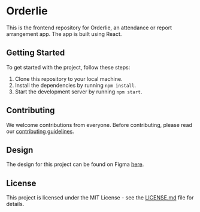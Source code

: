 # Orderlie

This is the frontend repository for Orderlie, an attendance or report arrangement app. The app is built using React.

## Getting Started

To get started with the project, follow these steps:

1. Clone this repository to your local machine.
2. Install the dependencies by running `npm install`.
3. Start the development server by running `npm start`.

## Contributing

We welcome contributions from everyone. Before contributing, please read our [contributing guidelines](https://github.com/gray-adeyi/orderlie/blob/main/CONTRIBUTING.md).

## Design

The design for this project can be found on Figma [here](https://www.figma.com/file/BZfwIjXSx7DJUkjEO6Q2O0/Ordelie?type=design&node-id=0%3A1&mode=design&t=n2nOOpkGUMmwDBCi-1).

## License

This project is licensed under the MIT License - see the [LICENSE.md](LICENSE.md) file for details.
